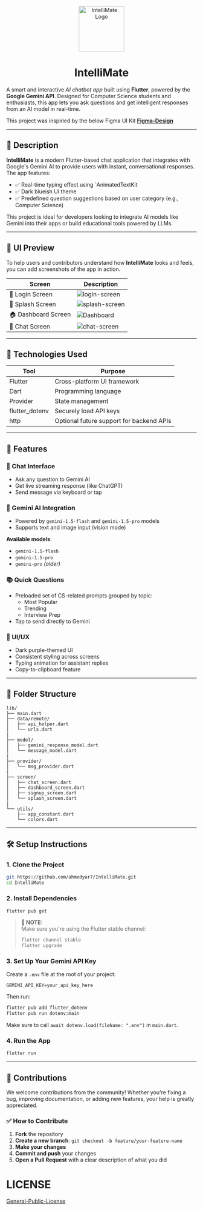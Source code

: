 <p align="center">
  <img src="./assets/icon/logo.png" alt="IntelliMate Logo" width="120" />
</p>

<h1 align="center">
  Intelli<span class="blue-text">Mate</span>
</h1>

A smart and interactive _AI chatbot app_ built using **Flutter**, powered by the **Google Gemini API**. Designed for Computer Science students and enthusiasts, this app lets you ask questions and get intelligent responses from an AI model in real-time.

This project was inspiried by the below Figma UI Kit
**[Figma-Design](https://www.figma.com/design/oyB9cM60RpiRMn3RfkLxH0/AI-Assistant-Mobile--Community-?node-id=208-3931&p=f&t=bUFGjh5vquhLwgNe-0)**

---

## 📝 Description

**IntelliMate** is a modern Flutter-based chat application that integrates with Google's Gemini AI to provide users with instant, conversational responses. The app features:

- ✅ Real-time typing effect using `AnimatedTextKit
- ✅ Dark blueish UI theme
- ✅ Predefined question suggestions based on user category (e.g., Computer Science)

This project is ideal for developers looking to integrate AI models like Gemini into their apps or build educational tools powered by LLMs.

---

## 📸 UI Preview

To help users and contributors understand how **IntelliMate** looks and feels, you can add screenshots of the app in action.

| Screen              | Description                                              |
| ------------------- | -------------------------------------------------------- |
| 🔐 Login Screen     | ![login-screen](./assets/screenshots/login-screen.png)   |
| 🚀 Splash Screen    | ![splash-screen](./assets/screenshots/splash-screen.png) |
| 🏠 Dashboard Screen | ![Dashboard](./assets/screenshots/dashboard.png)         |
| 💬 Chat Screen      | ![chat-screen](./assets/screenshots/chat-screen.png)     |

---

## 🧰 Technologies Used

| Tool           | Purpose                                  |
| -------------- | ---------------------------------------- |
| Flutter        | Cross-platform UI framework              |
| Dart           | Programming language                     |
| Provider       | State management                         |
| flutter_dotenv | Securely load API keys                   |
| http           | Optional future support for backend APIs |

---

## 🧪 Features

### 💬 Chat Interface

- Ask any question to Gemini AI
- Get live streaming response (like ChatGPT)
- Send message via keyboard or tap

### 🤖 Gemini AI Integration

- Powered by `gemini-1.5-flash` and `gemini-1.5-pro` models
- Supports text and image input (vision mode)

**Available models**:

- `gemini-1.5-flash`
- `gemini-1.5-pro`
- `gemini-pro` _(older)_

### 📚 Quick Questions

- Preloaded set of CS-related prompts grouped by topic:
  - Most Popular
  - Trending
  - Interview Prep
- Tap to send directly to Gemini

### 🎨 UI/UX

- Dark purple-themed UI
- Consistent styling across screens
- Typing animation for assistant replies
- Copy-to-clipboard feature

---

## 📁 Folder Structure

```
lib/
├── main.dart
├── data/remote/
│   ├── api_helper.dart
│   └── urls.dart
|
├── model/
│   ├── gemini_response_model.dart
│   └── message_model.dart
|
├── provider/
│   └── msg_provider.dart
|
├── screen/
│   ├── chat_screen.dart
│   ├── dashboard_screen.dart
│   ├── signup_screen.dart
│   └── splash_screen.dart
|
└── utils/
    ├── app_constant.dart
    └── colors.dart

```

---

## 🛠️ Setup Instructions

### 1. Clone the Project

```bash
git https://github.com/ahmedyar7/IntelliMate.git
cd IntelliMate
```

### 2. Install Dependencies

```bash
flutter pub get
```

> **📌 NOTE:**  
> Make sure you're using the Flutter stable channel:
>
> ```bash
> flutter channel stable
> flutter upgrade
> ```

### 3. Set Up Your Gemini API Key

Create a `.env` file at the root of your project:

```
GEMINI_API_KEY=your_api_key_here
```

Then run:

```bash
flutter pub add flutter_dotenv
flutter pub run dotenv:main
```

Make sure to call `await dotenv.load(fileName: ".env")` in `main.dart`.

### 4. Run the App

```bash
flutter run
```

---

## 🤝 Contributions

We welcome contributions from the community! Whether you're fixing a bug, improving documentation, or adding new features, your help is greatly appreciated.

### ✅ How to Contribute

1. **Fork** the repository
2. **Create a new branch**: `git checkout -b feature/your-feature-name`
3. **Make your changes**
4. **Commit and push** your changes
5. **Open a Pull Request** with a clear description of what you did

# LICENSE

[General-Public-License](./LICENSE)
